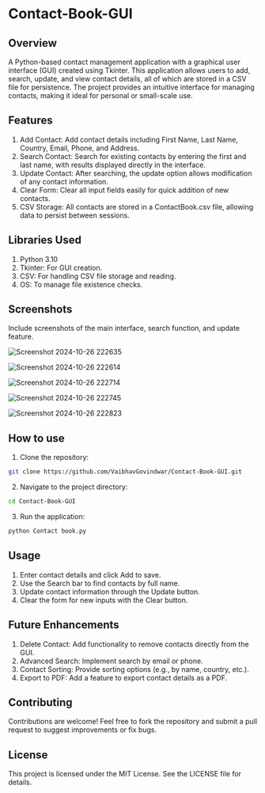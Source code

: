# Contact-Book-GUI

## Overview 
A Python-based contact management application with a graphical user interface (GUI) created using Tkinter. This application allows users to add, search, update, and view contact details, all of which are stored in a CSV file for persistence. The project provides an intuitive interface for managing contacts, making it ideal for personal or small-scale use.

## Features
1. Add Contact: Add contact details including First Name, Last Name, Country, Email, Phone, and Address.
2. Search Contact: Search for existing contacts by entering the first and last name, with results displayed directly in the interface.
3. Update Contact: After searching, the update option allows modification of any contact information.
4. Clear Form: Clear all input fields easily for quick addition of new contacts.
5. CSV Storage: All contacts are stored in a ContactBook.csv file, allowing data to persist between sessions.

## Libraries Used

1. Python 3.10
2. Tkinter: For GUI creation.
3. CSV: For handling CSV file storage and reading.
4. OS: To manage file existence checks.

## Screenshots
Include screenshots of the main interface, search function, and update feature.

![Screenshot 2024-10-26 222635](https://github.com/user-attachments/assets/64b69c8b-fcbf-41ea-b12a-9c8ef9819d35)

![Screenshot 2024-10-26 222614](https://github.com/user-attachments/assets/9e20b172-2838-4b5a-bc95-956e9087a793)

![Screenshot 2024-10-26 222714](https://github.com/user-attachments/assets/2d8e2d3d-b12d-4364-8171-8adac8a9ef3f)

![Screenshot 2024-10-26 222745](https://github.com/user-attachments/assets/437879d4-638c-4792-9cf4-abb7e243d1f6)

![Screenshot 2024-10-26 222823](https://github.com/user-attachments/assets/61f49145-d927-47a2-8a12-7af7bbe9da62)


## How to use

1. Clone the repository:

```bash
git clone https://github.com/VaibhavGovindwar/Contact-Book-GUI.git
```

2. Navigate to the project directory:

```bash
cd Contact-Book-GUI
```

3. Run the application:

```bash
python Contact book.py
```

## Usage

1. Enter contact details and click Add to save.
2. Use the Search bar to find contacts by full name.
3. Update contact information through the Update button.
4. Clear the form for new inputs with the Clear button.

## Future Enhancements
1. Delete Contact: Add functionality to remove contacts directly from the GUI.
2. Advanced Search: Implement search by email or phone.
3. Contact Sorting: Provide sorting options (e.g., by name, country, etc.).
4. Export to PDF: Add a feature to export contact details as a PDF.


## Contributing
Contributions are welcome! Feel free to fork the repository and submit a pull request to suggest improvements or fix bugs.

## License
This project is licensed under the MIT License. See the LICENSE file for details.
